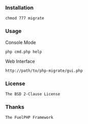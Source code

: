 ### Installation

	chmod 777 migrate
	
### Usage

Console Mode
	
	php cmd.php help

Web Interface

	http://path/to/php-migrate/gui.php

### License

	The BSD 2-Clause License
	
### Thanks

	The FuelPHP Framework